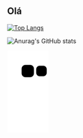 ## Olá


[![Top Langs](https://github-readme-stats.vercel.app/api/top-langs/?username=ROGER-UFRGS)](https://github.com/ROGER-UFRGS/ROGER-UFRGS)

![Anurag's GitHub stats](https://github-readme-stats.vercel.app/api?username=ROGER-UFRGS&show_icons=true&theme=dracula)

![snake gif](https://github.com/Formandodev/Formandodev/blob/output/github-contribution-grid-snake.svg)

